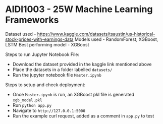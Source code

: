 # AIDI1003 - 25W Machine Learning Frameworks

Dataset used - https://www.kaggle.com/datasets/tsaustin/us-historical-stock-prices-with-earnings-data
Models used - RandomForest, XGBoost, LSTM
Best performing model - XGBoost

Steps to run Jupyter Notebook File:
- Download the dataset provided in the kaggle link mentioned above
- Place the datasets in a folder labelled `datasets/`
- Run the jupyter notebook file `Master.ipynb`

Steps to setup and check deployment:
- Once `Master.ipynb` is run, an XGBoost pkl file is generated `xgb_model.pkl`
- Run `python app.py`
- Navigate to `http://127.0.0.1:5000`
- Run the example curl request, added as a comment in `app.py` to test
